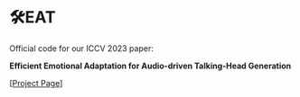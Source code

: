 # 🛠️EAT
Official code for our ICCV 2023 paper:

**Efficient Emotional Adaptation for Audio-driven Talking-Head Generation**

[[Project Page](https://yuangan.github.io/eat/)]



